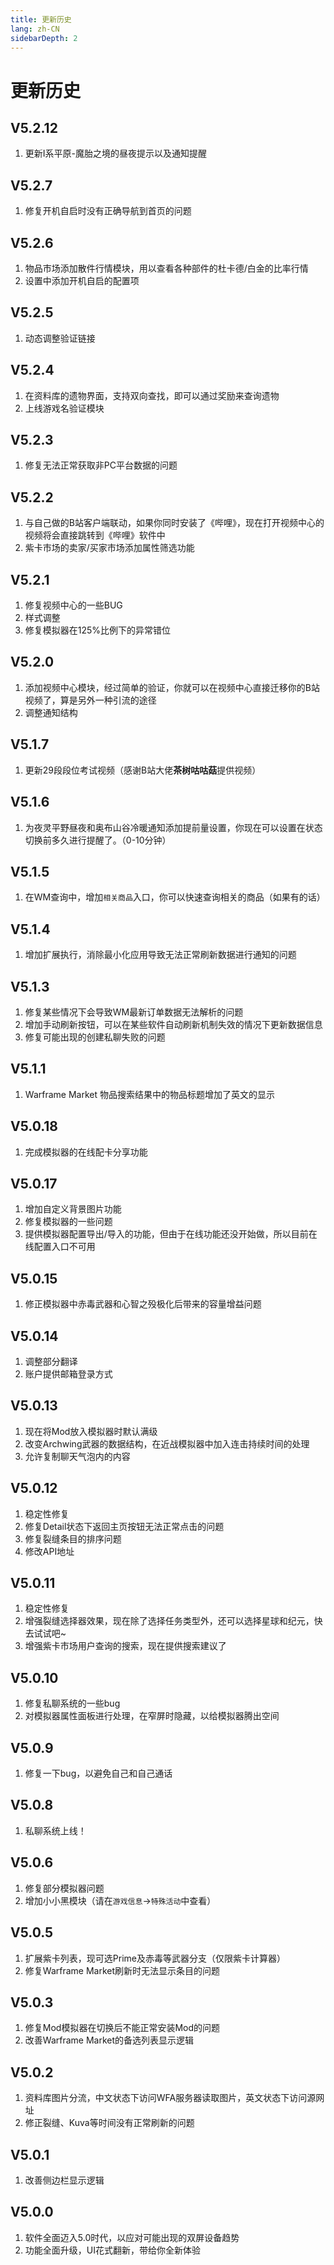 ```yaml
---
title: 更新历史
lang: zh-CN
sidebarDepth: 2
---
```




# 更新历史

## V5.2.12

1. 更新I系平原-魔胎之境的昼夜提示以及通知提醒

## V5.2.7

1. 修复开机自启时没有正确导航到首页的问题

## V5.2.6

1. 物品市场添加散件行情模块，用以查看各种部件的杜卡德/白金的比率行情
2. 设置中添加开机自启的配置项

## V5.2.5

1. 动态调整验证链接

## V5.2.4

1. 在资料库的遗物界面，支持双向查找，即可以通过奖励来查询遗物
2. 上线游戏名验证模块

## V5.2.3

1. 修复无法正常获取非PC平台数据的问题

## V5.2.2

1. 与自己做的B站客户端联动，如果你同时安装了《哔哩》，现在打开视频中心的视频将会直接跳转到《哔哩》软件中
2. 紫卡市场的卖家/买家市场添加属性筛选功能

## V5.2.1

1. 修复视频中心的一些BUG
2. 样式调整
3. 修复模拟器在125%比例下的异常错位

## V5.2.0

1. 添加视频中心模块，经过简单的验证，你就可以在视频中心直接迁移你的B站视频了，算是另外一种引流的途径
2. 调整通知结构

## V5.1.7

1. 更新29段段位考试视频（感谢B站大佬**茶树咕咕菇**提供视频）

## V5.1.6

1. 为夜灵平野昼夜和奥布山谷冷暖通知添加提前量设置，你现在可以设置在状态切换前多久进行提醒了。（0-10分钟）

## V5.1.5

1. 在WM查询中，增加`相关商品`入口，你可以快速查询相关的商品（如果有的话）

## V5.1.4

1. 增加扩展执行，消除最小化应用导致无法正常刷新数据进行通知的问题

## V5.1.3

1. 修复某些情况下会导致WM最新订单数据无法解析的问题
2. 增加手动刷新按钮，可以在某些软件自动刷新机制失效的情况下更新数据信息
3. 修复可能出现的创建私聊失败的问题

## V5.1.1

1. Warframe Market 物品搜索结果中的物品标题增加了英文的显示

## V5.0.18

1. 完成模拟器的在线配卡分享功能

## V5.0.17

1. 增加自定义背景图片功能
2. 修复模拟器的一些问题
3. 提供模拟器配置导出/导入的功能，但由于在线功能还没开始做，所以目前在线配置入口不可用

## V5.0.15

1. 修正模拟器中赤毒武器和心智之殁极化后带来的容量增益问题

## V5.0.14

1. 调整部分翻译
2. 账户提供邮箱登录方式

## V5.0.13

1. 现在将Mod放入模拟器时默认满级
2. 改变Archwing武器的数据结构，在近战模拟器中加入连击持续时间的处理
3. 允许复制聊天气泡内的内容

## V5.0.12

1. 稳定性修复
2. 修复Detail状态下返回主页按钮无法正常点击的问题
3. 修复裂缝条目的排序问题
4. 修改API地址

## V5.0.11

1. 稳定性修复
2. 增强裂缝选择器效果，现在除了选择任务类型外，还可以选择星球和纪元，快去试试吧~
3. 增强紫卡市场用户查询的搜索，现在提供搜索建议了

## V5.0.10

1. 修复私聊系统的一些bug
2. 对模拟器属性面板进行处理，在窄屏时隐藏，以给模拟器腾出空间

## V5.0.9

1. 修复一下bug，以避免自己和自己通话

## V5.0.8

1. 私聊系统上线！

## V5.0.6

1. 修复部分模拟器问题
2. 增加小小黑模块（请在`游戏信息`->`特殊活动`中查看）

## V5.0.5

1. 扩展紫卡列表，现可选Prime及赤毒等武器分支（仅限紫卡计算器）
2. 修复Warframe Market刷新时无法显示条目的问题

## V5.0.3

1. 修复Mod模拟器在切换后不能正常安装Mod的问题
2. 改善Warframe Market的备选列表显示逻辑

## V5.0.2

1. 资料库图片分流，中文状态下访问WFA服务器读取图片，英文状态下访问源网址
2. 修正裂缝、Kuva等时间没有正常刷新的问题

## V5.0.1

1. 改善侧边栏显示逻辑

## V5.0.0

1. 软件全面迈入5.0时代，以应对可能出现的双屏设备趋势
2. 功能全面升级，UI花式翻新，带给你全新体验